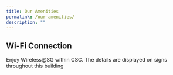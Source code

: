 ```yaml
---
title: Our Amenities
permalink: /our-amenities/
description: ""
---
```

<h2>Wi-Fi Connection</h2>
<p>Enjoy Wireless@SG within CSC. The details are displayed on signs throughout this building</p>